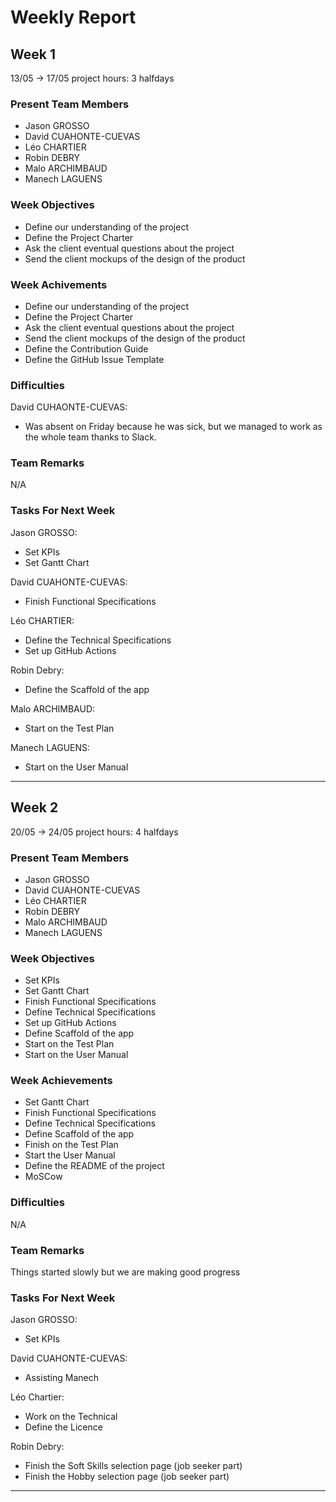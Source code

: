# Weekly Report

## Week 1

13/05 &rarr; 17/05
project hours: 3 halfdays

### Present Team Members
- Jason GROSSO
- David CUAHONTE-CUEVAS
- Léo CHARTIER
- Robin DEBRY
- Malo ARCHIMBAUD
- Manech LAGUENS

### Week Objectives

- Define our understanding of the project
- Define the Project Charter
- Ask the client eventual questions about the project
- Send the client mockups of the design of the product

### Week Achivements

- Define our understanding of the project
- Define the Project Charter
- Ask the client eventual questions about the project
- Send the client mockups of the design of the product
- Define the Contribution Guide
- Define the GitHub Issue Template

### Difficulties

David CUHAONTE-CUEVAS:
- Was absent on Friday because he was sick, but we managed to work as the whole team thanks to Slack.

### Team Remarks

N/A

### Tasks For Next Week

Jason GROSSO:
- Set KPIs
- Set Gantt Chart

David CUAHONTE-CUEVAS:
- Finish Functional Specifications

Léo CHARTIER:
- Define the Technical Specifications
- Set up GitHub Actions

Robin Debry:
- Define the Scaffold of the app

Malo ARCHIMBAUD:
- Start on the Test Plan

Manech LAGUENS:
- Start on the User Manual

---

## Week 2

20/05 &rarr; 24/05
project hours: 4 halfdays

### Present Team Members
- Jason GROSSO
- David CUAHONTE-CUEVAS
- Léo CHARTIER
- Robin DEBRY
- Malo ARCHIMBAUD
- Manech LAGUENS

### Week Objectives
- Set KPIs
- Set Gantt Chart
- Finish Functional Specifications
- Define Technical Specifications
- Set up GitHub Actions
- Define Scaffold of the app
- Start on the Test Plan
- Start on the User Manual

### Week Achievements
- Set Gantt Chart
- Finish Functional Specifications
- Define Technical Specifications
- Define Scaffold of the app
- Finish on the Test Plan
- Start the User Manual
- Define the README of the project
- MoSCow

### Difficulties
N/A

### Team Remarks

Things started slowly but we are making good progress

### Tasks For Next Week

Jason GROSSO:
- Set KPIs
  
David CUAHONTE-CUEVAS:
- Assisting Manech

Léo Chartier:
- Work on the Technical
- Define the Licence

Robin Debry:
- Finish the Soft Skills selection page (job seeker part)
- Finish the Hobby selection page (job seeker part)

--- 
